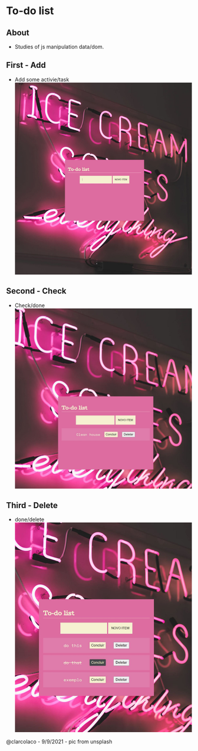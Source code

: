 # To-do list
## About
- Studies of js manipulation data/dom.
## First - Add
- Add some activie/task
<img src="https://github.com/clarcolaco/todo_list_pink/blob/main/assets/imgs/screen1.JPG?raw=true"> <br>

## Second - Check
- Check/done
<img src="https://github.com/clarcolaco/todo_list_pink/blob/main/assets/imgs/screen2.JPG?raw=true"> <br>

## Third - Delete
- done/delete
<img src="https://github.com/clarcolaco/todo_list_pink/blob/main/assets/imgs/screen3.JPG?raw=true"> <br>

@clarcolaco - 9/9/2021 - pic from unsplash